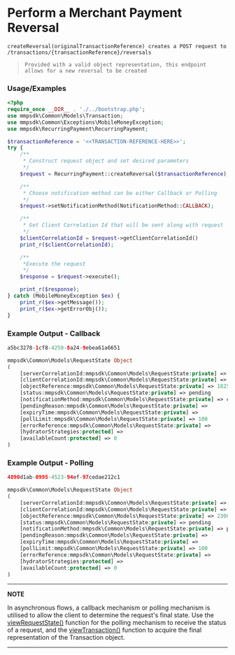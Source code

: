 # Perform a Merchant Payment Reversal

`createReversal(originalTransactionReference) creates a POST request to /transactions/{transactionReference}/reversals`

> `Provided with a valid object representation, this endpoint allows for a new reversal to be created`

### Usage/Examples

```php
<?php
require_once __DIR__ . './../bootstrap.php';
use mmpsdk\Common\Models\Transaction;
use mmpsdk\Common\Exceptions\MobileMoneyException;
use mmpsdk\RecurringPayment\RecurringPayment;

$transactionReference = '<<TRANSACTION-REFERENCE-HERE>>';
try {
    /**
     * Construct request object and set desired parameters
     */
    $request = RecurringPayment::createReversal($transactionReference);

    /**
     * Choose notification method can be either Callback or Polling
     */
    $request->setNotificationMethod(NotificationMethod::CALLBACK);

    /**
     * Get Client Correlation Id that will be sent along with request
     */
    $clientCorrelationId = $request->getClientCorrelationId()
    print_r($clientCorrelationId);

    /**
     *Execute the request
     */
    $response = $request->execute();

    print_r($response);
} catch (MobileMoneyException $ex) {
    print_r($ex->getMessage());
    print_r($ex->getErrorObj());
}

```

### Example Output - Callback

```php
a5bc3278-1cf8-4250-8a24-9ebea61a6651

mmpsdk\Common\Models\RequestState Object
(
    [serverCorrelationId:mmpsdk\Common\Models\RequestState:private] => 4620aadc-ba80-44c1-8a98-18df4716f9bf
    [clientCorrelationId:mmpsdk\Common\Models\RequestState:private] => a5bc3278-1cf8-4250-8a24-9ebea61a6651
    [objectReference:mmpsdk\Common\Models\RequestState:private] => 18257
    [status:mmpsdk\Common\Models\RequestState:private] => pending
    [notificationMethod:mmpsdk\Common\Models\RequestState:private] => callback
    [pendingReason:mmpsdk\Common\Models\RequestState:private] =>
    [expiryTime:mmpsdk\Common\Models\RequestState:private] =>
    [pollLimit:mmpsdk\Common\Models\RequestState:private] => 100
    [errorReference:mmpsdk\Common\Models\RequestState:private] =>
    [hydratorStrategies:protected] =>
    [availableCount:protected] => 0
)

```

### Example Output - Polling

```php
4890d1ab-0995-4523-94ef-97cedae212c1

mmpsdk\Common\Models\RequestState Object
(
    [serverCorrelationId:mmpsdk\Common\Models\RequestState:private] => 75659c6e-d48a-42d7-9355-ee4e2f3b5112
    [clientCorrelationId:mmpsdk\Common\Models\RequestState:private] => 4890d1ab-0995-4523-94ef-97cedae212c1
    [objectReference:mmpsdk\Common\Models\RequestState:private] => 2308
    [status:mmpsdk\Common\Models\RequestState:private] => pending
    [notificationMethod:mmpsdk\Common\Models\RequestState:private] => polling
    [pendingReason:mmpsdk\Common\Models\RequestState:private] =>
    [expiryTime:mmpsdk\Common\Models\RequestState:private] =>
    [pollLimit:mmpsdk\Common\Models\RequestState:private] => 100
    [errorReference:mmpsdk\Common\Models\RequestState:private] =>
    [hydratorStrategies:protected] =>
    [availableCount:protected] => 0
)
```

---

**NOTE**

In asynchronous flows, a callback mechanism or polling mechanism is utilised to allow the client to determine the request's final state. Use the [viewRequestState()](viewRequestState.Readme.md) function for the polling mechanism to receive the status of a request, and the [viewTransaction()](viewTransaction.Readme.md) function to acquire the final representation of the Transaction object.

---
